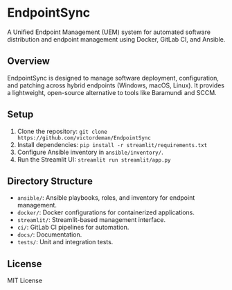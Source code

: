 # EndpointSync

A Unified Endpoint Management (UEM) system for automated software distribution and endpoint management using Docker, GitLab CI, and Ansible.

## Overview
EndpointSync is designed to manage software deployment, configuration, and patching across hybrid endpoints (Windows, macOS, Linux). It provides a lightweight, open-source alternative to tools like Baramundi and SCCM.

## Setup
1. Clone the repository: `git clone https://github.com/victordeman/EndpointSync`
2. Install dependencies: `pip install -r streamlit/requirements.txt`
3. Configure Ansible inventory in `ansible/inventory/`.
4. Run the Streamlit UI: `streamlit run streamlit/app.py`

## Directory Structure
- `ansible/`: Ansible playbooks, roles, and inventory for endpoint management.
- `docker/`: Docker configurations for containerized applications.
- `streamlit/`: Streamlit-based management interface.
- `ci/`: GitLab CI pipelines for automation.
- `docs/`: Documentation.
- `tests/`: Unit and integration tests.

## License
MIT License
